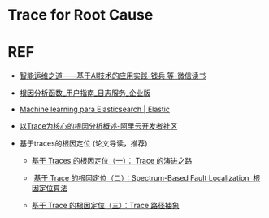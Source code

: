 # Trace for Root Cause

# REF

- [智能运维之道——基于AI技术的应用实践-钱兵 等-微信读书](https://weread.qq.com/web/bookDetail/a75328f0813ab6da3g01279f)

- [根因分析函数_用户指南_日志服务_企业版](https://help.aliyun.com/apsara/enterprise/v_3_15_0_20210816/sls/enterprise-ascm-user-guide/root-cause-analysis-function.html)

- [Machine learning para Elasticsearch | Elastic](https://www.elastic.co/es/what-is/elasticsearch-machine-learning)

- [以Trace为核心的根因分析概述-阿里云开发者社区](https://developer.aliyun.com/article/872040)

- 基于traces的根因定位 (论文导读，推荐)
  
  - [基于 Traces 的根因定位（一）： Trace 的演进之路](https://mp.weixin.qq.com/s?__biz=MzI5Mjc1NTcwNA==&mid=2247483814&idx=1&sn=d93801fc52754e44afe2bb9ebcabb067)
  
  -  [基于 Trace 的根因定位（二）：Spectrum-Based Fault Localization  根因定位算法](http://mp.weixin.qq.com/s?__biz=MzI5Mjc1NTcwNA==&mid=2247483918&idx=1&sn=b6e97cceb593854c487ea2066877f8e2&chksm=ec7dc399db0a4a8fa45514b06b52a6f864f2441086a928a6650cbddbfc2043248c6451b90bf2&scene=21#wechat_redirect)
  
  - [基于 Trace 的根因定位（三）：Trace 路径抽象](https://mp.weixin.qq.com/s?__biz=MzI5Mjc1NTcwNA==&mid=2247483932&idx=1&sn=fa1bba0837857adb85fb6b326fa6a1a2)
